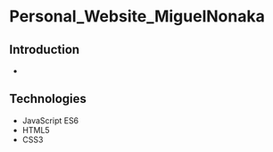 # Personal_Website_MiguelNonaka
## Introduction
* 
## Technologies
* JavaScript ES6
* HTML5
* CSS3
## 
